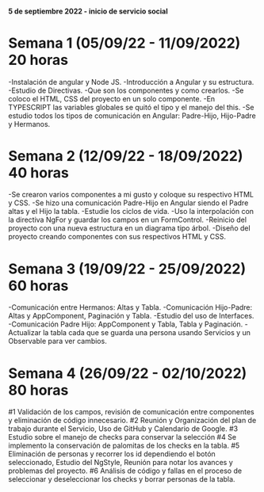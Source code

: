 #### 5 de septiembre 2022 - inicio de servicio social
# Semana 1 (05/09/22 - 11/09/2022) 20 horas
-Instalación de angular y Node JS.
-Introducción a Angular y su estructura.
-Estudio de Directivas.
-Que son los componentes y como crearlos.
-Se coloco el HTML, CSS del proyecto en un solo componente.
-En TYPESCRIPT las variables globales se quitó el tipo y el manejo del this.
-Se estudio todos los tipos de comunicación en Angular: Padre-Hijo, Hijo-Padre y Hermanos.
# Semana 2 (12/09/22 - 18/09/2022) 40 horas
-Se crearon varios componentes a mi gusto y coloque su respectivo HTML y CSS.
-Se hizo una comunicación Padre-Hijo en Angular siendo el Padre altas y el Hijo la tabla.
-Estudie los ciclos de vida.
-Uso la interpolación con la directiva NgFor y guardar los campos en un FormControl.
-Reinicio del proyecto con una nueva estructura en un diagrama tipo árbol.
-Diseño del proyecto creando componentes con sus respectivos HTML y CSS.
# Semana 3 (19/09/22 - 25/09/2022) 60 horas
-Comunicación entre Hermanos: Altas y Tabla. 
-Comunicación Hijo-Padre: Altas y AppComponent, Paginación y Tabla.
-Estudio del uso de Interfaces.
-Comunicación Padre Hijo: AppComponent y Tabla, Tabla y Paginación.
-Actualizar la tabla cada que se guarda una persona usando Servicios y un Observable para ver cambios.
# Semana 4 (26/09/22 - 02/10/2022) 80 horas
#1 Validación de los campos, revisión de comunicación entre componentes y eliminación de código innecesario.
#2 Reunión y Organización del plan de trabajo durante el Servicio, Uso de GitHub y Calendario de Google.
#3 Estudio sobre el manejo de checks para conservar la selección
#4 Se implemento la conservación de palomitas de los checks en la tabla.
#5 Eliminación de personas y recorrer los id dependiendo el botón seleccionado, Estudio del NgStyle, Reunión para notar los avances y problemas del proyecto.
#6 Análisis de código y fallas en el proceso de seleccionar y deseleccionar los checks y borrar personas de la tabla.
